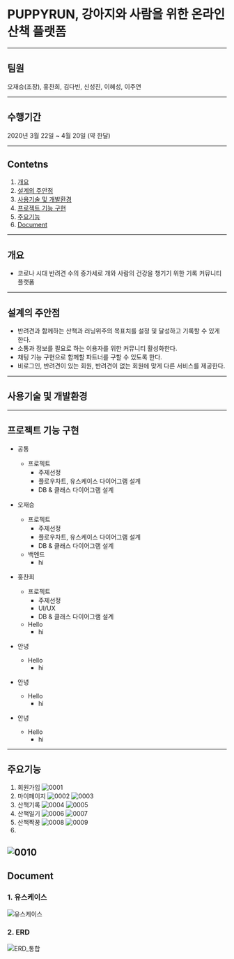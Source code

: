 # PUPPYRUN, 강아지와 사람을 위한 온라인 산책 플랫폼
------------
## 팀원 
오재승(조장), 홍찬희, 김다빈, 신성진, 이혜성, 이주연

------------
## 수행기간
2020년 3월 22일 ~ 4월 20일 (약 한달)

------------


## Contetns

1. [개요](#개요)
2. [설계의 주안점](#설계의-주안점)
3. [사용기술 및 개발환경](#사용기술-및-개발환경)
4. [프로젝트 기능 구현](#프로젝트-기능-구현)
5. [주요기능](#주요기능)
6. [Document](#Document)

------------

## 개요
+ 코로나 시대 반려견 수의 증가세로 개와 사람의 건강을 챙기기 위한 기록 커뮤니티 플랫폼

------------

## 설계의 주안점
- 반려견과 함께하는 산책과 러닝위주의 목표치를 설정 및 달성하고 기록할 수 있게 한다.
- 소통과 정보를 필요로 하는 이용자를 위한 커뮤니티 활성화한다.
- 채팅 기능 구현으로 함께할 파트너를 구할 수 있도록 한다.
- 비로그인, 반려견이 있는 회원, 반려견이 없는 회원에 맞게 다른 서비스를 제공한다.

------------
## 사용기술 및 개발환경


------------
## 프로젝트 기능 구현

- 공통
  - 프로젝트
    - 주제선정
    - 플로우차트, 유스케이스 다이어그램 설계
    - DB & 클래스 다이어그램 설계

- 오재승
  - 프로젝트
    - 주제선정
    - 플로우차트, 유스케이스 다이어그램 설계
    - DB & 클래스 다이어그램 설계
  - 백엔드
    - hi

- 홍찬희
  - 프로젝트
    - 주제선정
    - UI/UX
    - DB & 클래스 다이어그램 설계
  - Hello
    - hi

- 안녕
  - Hello
    - hi

- 안녕
  - Hello
    - hi

- 안녕
  - Hello
    - hi

------------
## 주요기능
1. 회원가입
![0001](https://user-images.githubusercontent.com/81956425/118356077-7eba2f00-b5ae-11eb-9761-4fded70ee718.jpg)
2. 마이페이지
![0002](https://user-images.githubusercontent.com/81956425/118356091-91346880-b5ae-11eb-9249-78f5580a3b09.jpg)
![0003](https://user-images.githubusercontent.com/81956425/118356093-95608600-b5ae-11eb-9b80-c9cacdb52b19.jpg)
3. 산책기록
![0004](https://user-images.githubusercontent.com/81956425/118356094-95f91c80-b5ae-11eb-9917-3691f3b385bc.jpg)
![0005](https://user-images.githubusercontent.com/81956425/118356095-95f91c80-b5ae-11eb-8d3e-097644c3f3ad.jpg)
4. 산책일기
![0006](https://user-images.githubusercontent.com/81956425/118356096-9691b300-b5ae-11eb-945f-8d4e2183c23f.jpg)
![0007](https://user-images.githubusercontent.com/81956425/118356097-972a4980-b5ae-11eb-93cf-00e8c5d5efe1.jpg)
5. 산책짝꿍
![0008](https://user-images.githubusercontent.com/81956425/118356098-97c2e000-b5ae-11eb-8435-aac78a024ce7.jpg)
![0009](https://user-images.githubusercontent.com/81956425/118356099-985b7680-b5ae-11eb-9752-4e068cb7047f.jpg)
6. 
![0010](https://user-images.githubusercontent.com/81956425/118356100-98f40d00-b5ae-11eb-812e-17e51b27520f.jpg)
------------
## Document
### 1. 유스케이스
![유스케이스](https://user-images.githubusercontent.com/81937349/118353075-c71e2080-b59f-11eb-85b5-9db49f2ff080.png)

### 2. ERD
![ERD_통합](https://user-images.githubusercontent.com/81937349/118353105-df8e3b00-b59f-11eb-9a3a-d53fd93c04d7.png)


